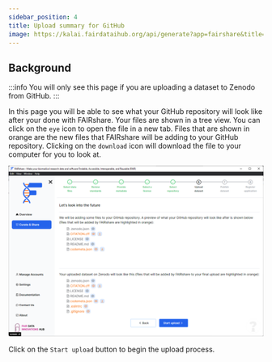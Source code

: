 ```yaml
---
sidebar_position: 4
title: Upload summary for GitHub
image: https://kalai.fairdataihub.org/api/generate?app=fairshare&title=Upload%20summary%20for%20GitHub&description=Curate%20and%20Share%20%7C%20GitHub&org=fairdataihub
---
```


## Background

:::info
You will only see this page if you are uploading a dataset to Zenodo from GitHub.
:::

In this page you will be able to see what your GitHub repository will look like after your done with FAIRshare. Your files are shown in a tree view. You can click on the `eye`
icon to open the file in a new tab. Files that are shown in orange are the new files that FAIRshare will be adding to your GitHub repository. Clicking on the `download` icon will download the file to your computer for you to look at.

![](./images/githubUploadSummary.png)

Click on the `Start upload` button to begin the upload process.
